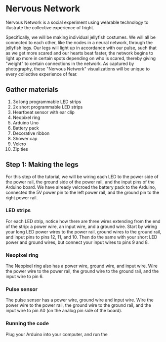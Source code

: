 # Nervous Network
Nervous Network is a social experiment using wearable technology to illustrate the collective experience of fright.

Specifically, we will be making individual jellyfish costumes. We will all be connected to each other, like the nodes in a neural network, through the jellyfish legs. Our legs will light up in accordance with our pulse, such that as we get more scared and our hearts beat faster, the network begins to light up more in certain spots depending on who is scared, thereby giving "weight" to certain connections in the network. As captured by photography, these "Nervous Network" visualizations will be unique to every collective experience of fear.

## Gather materials
1. 3x long programmable LED strips
2. 2x short programmable LED strips
3. Heartbeat sensor with ear clip
4. Neopixel ring
5. Arduino Uno
6. Battery pack
7. Decorative ribbon
8. Shower cap
9. Velcro
10. Zip ties

## Step 1: Making the legs
For this step of the tutorial, we will be wiring each LED to the power side of the power rail, the ground side of the power rail, and the input pins of the Arduino board. We have already velcroed the battery pack to the Arduino, connected the 5V power pin to the left power rail, and the ground pin to the right power rail. 

### LED strips
For each LED strip, notice how there are three wires extending from the end of the strip: a power wire, an input wire, and a ground wire. Start by wiring your long LED power wires to the power rail, ground wires to the ground rail, and input pins to pins 12, 11, and 10. Then do the same with your short LED power and ground wires, but connect your input wires to pins 9 and 8.

### Neopixel ring
The Neopixel ring also has a power wire, ground wire, and input wire. Wire the power wire to the power rail, the ground wire to the ground rail, and the input wire to pin 6.

### Pulse sensor
The pulse sensor has a power wire, ground wire and input wire. Wire the power wire to the power rail, the ground wire to the ground rail, and the input wire to pin A0 (on the analog pin side of the board).

### Running the code
Plug your Arduino into your computer, and run the 
